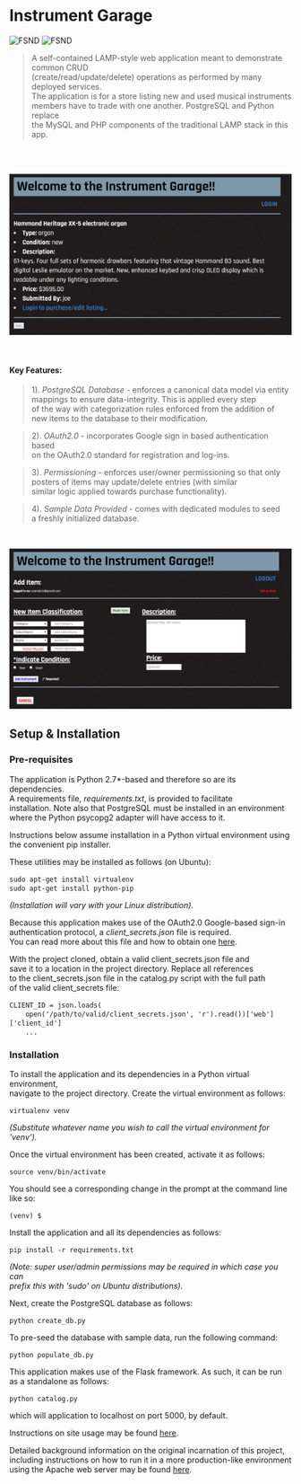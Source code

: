 # Instrument Garage

![FSND](https://img.shields.io/badge/udacity-FSND-green.svg?style=flat-square)
![FSND](https://img.shields.io/badge/license-MIT-blue.svg?style=flat-square)

>A self-contained LAMP-style web application meant to demonstrate common CRUD  
(create/read/update/delete) operations as performed by many deployed services.  
The application is for a store listing new and used musical instruments  
members have to trade with one another.  PostgreSQL and Python replace  
the MySQL and PHP components of the traditional LAMP stack in this app.  

&nbsp;  
&nbsp;  

![screenshot1](./screenshot1.jpg)

&nbsp;  

#### Key Features:  

>1). *PostgreSQL Database* - enforces a canonical data model via entity  
    mappings to ensure data-integrity.  This is applied every step  
    of the way with categorization rules enforced from the addition of  
    new items to the database to their modification.  

>2). *OAuth2.0* - incorporates Google sign in based authentication based  
    on the OAuth2.0 standard for registration and log-ins.  

>3). *Permissioning* - enforces user/owner permissioning so that only  
    posters of items may update/delete entries (with similar  
    similar logic applied towards purchase functionality).  

>4). *Sample Data Provided* - comes with dedicated modules to seed  
    a freshly initialized database.

&nbsp;  

![screenshot2](./screenshot2.jpg)


 ## Setup & Installation  

### Pre-requisites

The application is Python 2.7\*-based and therefore so are its dependencies.  
A requirements file, *requirements.txt*, is provided to facilitate  
installation.  Note also that PostgreSQL must be installed in an environment  
where the Python psycopg2 adapter will have access to it.  

Instructions below assume installation in a Python virtual environment using  
the convenient pip installer.  

These utilities may be installed as follows (on Ubuntu):

```
sudo apt-get install virtualenv
sudo apt-get install python-pip
```
*(Installation will vary with your Linux distribution).*  

Because this application makes use of the OAuth2.0 Google-based sign-in  
authentication protocol, a *client_secrets.json* file is required.  
You can read more about this file and how to obtain one [here](https://developers.google.com/api-client-library/python/guide/aaa_client_secrets).  

With the project cloned, obtain a valid client_secrets.json file and  
save it to a location in the project directory.  Replace all references  
to the client_secrets.json file in the catalog.py script with the full path  
of the valid client_secrets file:  

```
CLIENT_ID = json.loads(
    open('/path/to/valid/client_secrets.json', 'r').read())['web']['client_id']
    ...
```

### Installation

To install the application and its dependencies in a Python virtual environment,  
navigate to the project directory.  Create the virtual environment as follows:

```
virtualenv venv
```
*(Substitute whatever name you wish to call the virtual environment for 'venv').*  

Once the virtual environment has been created, activate it as follows:

```
source venv/bin/activate
```

You should see a corresponding change in the prompt at the command line like so:  

```
(venv) $
```

Install the application and all its dependencies as follows:

```
pip install -r requirements.txt
```
*(Note: super user/admin permissions may be required in which case you can  
prefix this with 'sudo' on Ubuntu distributions).*  

Next, create the PostgreSQL database as follows:

```
python create_db.py
```

To pre-seed the database with sample data, run the following command:

```
python populate_db.py
```

This application makes use of the Flask framework.  As such, it can be run  
as a standalone as follows:

```
python catalog.py
```

which will application to localhost on port 5000, by default.  

Instructions on site usage may be found [here](./siteUsage.md).

Detailed background information on the original incarnation of this project,  
including instructions on how to run it in a more production-like environment  
using the Apache web server may be found [here](https://github.com/builderLabs/postgresql_catalog_webapp/blob/master/CatalogCfg.md).

